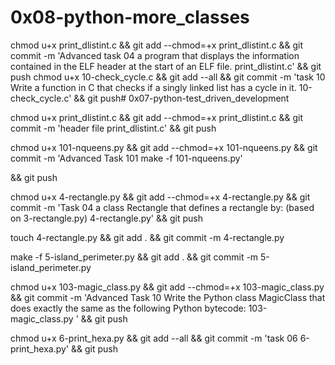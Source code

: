 # 0x08-python-more_classes

chmod u+x print_dlistint.c && git add --chmod=+x print_dlistint.c && git commit -m 'Advanced task 04 a program that displays the information contained in the ELF header at the start of an ELF file. print_dlistint.c' && git push
chmod u+x 10-check_cycle.c && git add --all && git commit -m 'task 10 Write a function in C that checks if a singly linked list has a cycle in it. 10-check_cycle.c' && git push# 0x07-python-test_driven_development

chmod u+x print_dlistint.c && git add --chmod=+x print_dlistint.c && git commit -m 'header file print_dlistint.c' && git push

chmod u+x 101-nqueens.py && git add --chmod=+x 101-nqueens.py && git commit -m 'Advanced Task 101 make -f 101-nqueens.py'

&& git push

chmod u+x 4-rectangle.py && git add --chmod=+x 4-rectangle.py && git commit -m 'Task 04  a class Rectangle that defines a rectangle by: (based on 3-rectangle.py) 4-rectangle.py' && git push

touch 4-rectangle.py && git add . && git commit -m 4-rectangle.py

make -f 5-island_perimeter.py && git add . && git commit -m 5-island_perimeter.py

chmod u+x 103-magic_class.py && git add --chmod=+x 103-magic_class.py && git commit -m 'Advanced Task 10 Write the Python class MagicClass that does exactly the same as the following Python bytecode: 103-magic_class.py ' && git push

chmod u+x 6-print_hexa.py && git add --all && git commit -m 'task 06 6-print_hexa.py' && git push
